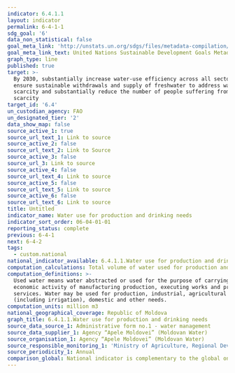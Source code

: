 ```yaml
---
indicator: 6.4.1.1
layout: indicator
permalink: 6-4-1-1
sdg_goal: '6'
data_non_statistical: false
goal_meta_link: 'http://unstats.un.org/sdgs/files/metadata-compilation/Metadata-Goal-6.pdf'
goal_meta_link_text: United Nations Sustainable Development Goals Metadata (pdf 428kB)
graph_type: line
published: true
target: >-
  By 2030, substantially increase water-use efficiency across all sectors and
  ensure sustainable withdrawals and supply of freshwater to address water
  scarcity and substantially reduce the number of people suffering from water
  scarcity
target_id: '6.4'
un_custodian_agency: FAO
un_designated_tier: '2'
data_show_map: false
source_active_1: true
source_url_text_1: Link to source
source_active_2: false
source_url_text_2: Link to Source
source_active_3: false
source_url_3: Link to source
source_active_4: false
source_url_text_4: Link to source
source_active_5: false
source_url_text_5: Link to source
source_active_6: false
source_url_text_6: Link to source
title: Untitled
indicator_name: Water use for production and drinking needs
indicator_sort_order: 06-04-01-01
reporting_status: complete
previous: 6-4-1
next: 6-4-2
tags:
  - custom.national
national_indicator_available: 6.4.1.1.Water use for production and drinking needs
computation_calculations: Total volume of water used for production and drinking needs.
computation_definitions: >-
  Used water means water abstracted or used for the purpose of carrying out an
  economic activity of manufacturing production, executing works and providing
  services. Water may be used for production, industrial, agricultural
  (including irrigation), domestic and other needs.
computation_units: million m3
national_geographical_coverage: Republic of Moldova
graph_title: 6.4.1.1.Water use for production and drinking needs
source_data_source_1: Administrative form no.1 - water management
source_data_supplier_1: Agency “Apele Moldovei” (Moldovan Water)
source_organisation_1: Agency “Apele Moldovei” (Moldovan Water)
source_responsible_monitoring_1: 'Ministry of Agriculture, Regional Development and Environment'
source_periodicity_1: Annual
comparison_global: National indicator is complementary to the global one
---
```


